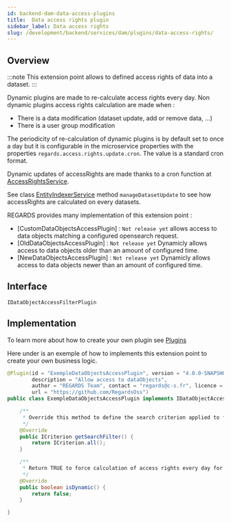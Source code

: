 ```yaml
---
id: backend-dam-data-access-plugins
title:  Data access rights plugin
sidebar_label: Data access rights
slug: /development/backend/services/dam/plugins/data-access-rights/
---
```



## Overview

:::note
This extension point allows to defined access rights of data into a dataset. 
:::

Dynamic plugins are made to re-calculate access rights every day. Non dynamic plugins access rights calculation are made when :
 - There is a data modification (dataset update, add or remove data, ...)
 - There is a user group modification


The periodicity of re-calculation of dynamic plugins is by default set to once a day but it is configurable in the microservice properties with the properties `regards.access.rights.update.cron`. The value is a standard cron format.

Dynamic updates of accessRights are made thanks to a cron function at [AccessRightsService](https://github.com/RegardsOss/regards-backend/blob/master/rs-dam/dam/dam-service/src/main/java/fr/cnes/regards/modules/dam/service/dataaccess/AccessRightUpdateScheduler.java).

See class [EntityIndexerService](https://github.com/RegardsOss/regards-backend/blob/master/rs-dam/crawler/crawler-service/src/main/java/fr/cnes/regards/modules/crawler/service/EntityIndexerService.java) method `manageDatasetUpdate` to see how accessRights are calculated on every datasets.

REGARDS provides many implementation of this extension point :
 - [CustomDataObjectsAccessPlugin] : `Not release yet` allows access to data objects matching a configured opensearch request.
 - [OldDataObjectsAccessPlugin] : `Not release yet` Dynamicly allows access to data objects older than an amount of configured time.
 - [NewDataObjectsAccessPlugin] : `Not release yet` Dynamicly allows access to data objects newer than an amount of configured time.

## Interface

   `IDataObjectAccessFilterPlugin`

## Implementation

To learn more about how to create your own plugin see [Plugins](../../../../framework/modules/plugins/)

Here under is an exemple of how to implements this extension point to create your own business logic.

```java
@Plugin(id = "ExempleDataObjectsAccessPlugin", version = "4.0.0-SNAPSHOT",
        description = "Allow access to dataObjects",
        author = "REGARDS Team", contact = "regards@c-s.fr", licence = "LGPLv3.0", owner = "CSSI",
        url = "https://github.com/RegardsOss")
public class ExempleDataObjectsAccessPlugin implements IDataObjectAccessFilterPlugin {

    /**
     * Override this method to define the search criterion applied to find allowed dataobjects into the dataset.
     */
    @Override
    public ICriterion getSearchFilter() {
        return ICriterion.all();
    }

    /**
     * Return TRUE to force calculation of access rights every day for all dataset associated to these plugin.
     */
    @Override
    public boolean isDynamic() {
        return false;
    }

}
```
